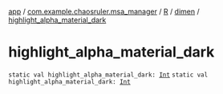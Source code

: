 [app](../../../index.md) / [com.example.chaosruler.msa_manager](../../index.md) / [R](../index.md) / [dimen](index.md) / [highlight_alpha_material_dark](.)

# highlight_alpha_material_dark

`static val highlight_alpha_material_dark: `[`Int`](https://kotlinlang.org/api/latest/jvm/stdlib/kotlin/-int/index.html)
`static val highlight_alpha_material_dark: `[`Int`](https://kotlinlang.org/api/latest/jvm/stdlib/kotlin/-int/index.html)